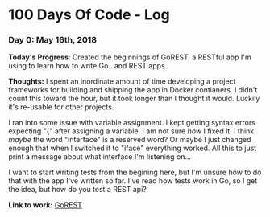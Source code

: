 # 100 Days Of Code - Log

### Day 0: May 16th, 2018

**Today's Progress**: Created the beginnings of GoREST, a RESTful app I'm using to learn how to write Go...and REST apps.

**Thoughts:** I spent an inordinate amount of time developing a project frameworks for building and shipping the app in Docker contianers.  I didn't count this toward the hour, but it took longer than I thought it would.  Luckily it's re-usable for other projects.

I ran into some issue with variable assignment.  I kept getting syntax errors expecting "{" after assigning a variable.  I am not sure *how* I fixed it.  I think *maybe* the word "interface" is a reserved word?  Or maybe I just changed enough that when I switched it to "iface" everything worked.   All this to just print a message about what interface I'm listening on...

I want to start writing tests from the begining here, but I'm unsure how to do that with the app I've written so far. I've read how tests work in Go, so I get the idea, but how do you test a REST api?

**Link to work:** [GoREST](https://github.com/clcollins/gorest)

